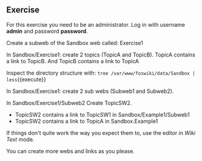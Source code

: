 ## Exercise

For this exercise you need to be an administrator. Log in with username **admin** and password **password**.

Create a subweb  of the Sandbox web called: Exercise1

In Sandbox/Exercise1: create 2 topics (TopicA and TopicB). TopicA contains a link to TopicB. And TopicB contains a link to TopicA

Inspect the directory structure with: `tree /var/www/foswiki/data/Sandbox | less`{{execute}}

In Sandbox/Exercise1: create 2 sub webs (Subweb1 and Subweb2).

In Sandbox/Exercise1/Subweb2 Create TopicSW2.
   * TopicSW2 contains a link to TopicSW1 in Sandbox/Example1/Subweb1
   * TopicSW2 contains a link to TopicA in Sandbox.Example1

If things don't quite work the way you expect them to, use the editor in _Wiki Text_ mode.   
   
You can create more webs and links as you please.